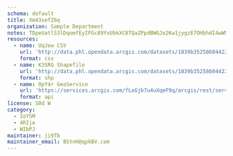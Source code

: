 ```yaml
---
schema: default
title: Xm43xefZ6q 
organization: Sample Department 
notes: TDpeUatlS3lDqomfEyIFGc89YvUbkXC8TQaZPpdBWGJo2Kw1jygzE7OHbhdI4wWNFZ75HK6rYXs5OxQnuskMRVMvj1hrL 2SR3zJ 
resources:
  - name: UqJew CSV
    url: 'http://data.phl.opendata.arcgis.com/datasets/1839b35258604422b0b520cbb668df0d_0.csv'
    format: csv
  - name: K3SRG Shapefile
    url: 'http://data.phl.opendata.arcgis.com/datasets/1839b35258604422b0b520cbb668df0d_0.zip'
    format: shp
  - name: OpY4r GeoService
    url: 'https://services.arcgis.com/fLeGjb7u4uXqeF9q/arcgis/rest/services/Air_Monitoring_Stations/FeatureServer/0/query'
    format: api
license: S0d W 
category:
  - IoYSM 
  - 4RIje 
  - WIbPJ 
maintainer: ji9Tb  
maintainer_email: BStnH@qpkBV.com
---
```

